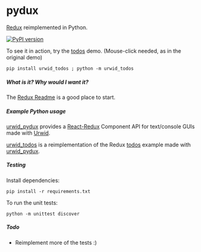 # pydux

[Redux](https://github.com/reactjs/redux) reimplemented in Python.

[![PyPI version](https://badge.fury.io/py/pydux.svg)](https://badge.fury.io/py/pydux)

To see it in action, try the [todos](https://github.com/benjamin9999/urwid_todos) demo.  (Mouse-click needed, as in the original demo)

```pip install urwid_todos ; python -m urwid_todos```

##### What is it? Why would I want it?

The [Redux Readme](https://github.com/reactjs/redux) is a good place to start.

##### Example _Python_ usage

[urwid_pydux](https://github.com/benjamin9999/urwid_pydux) provides a [React-Redux](https://github.com/reactjs/react-redux) Component API for text/console GUIs made with [Urwid](https://github.com/urwid/urwid).

[urwid_todos](https://github.com/benjamin9999/urwid_todos) is a reimplementation of the Redux [todos](http://redux.js.org/docs/basics/ExampleTodoList.html) example made with [urwid_pydux](https://github.com/benjamin9999/urwid_pydux).

##### Testing

Install dependencies:

```
pip install -r requirements.txt
```

To run the unit tests:

```
python -m unittest discover
```

##### Todo

+ Reimplement more of the tests :)
